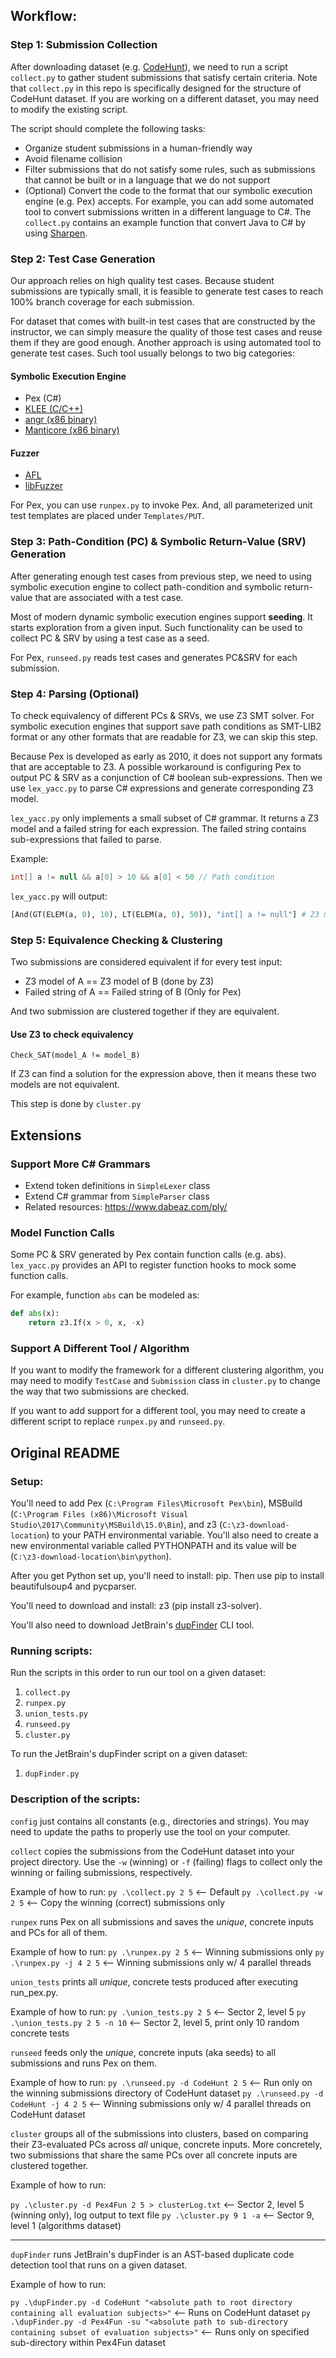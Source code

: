 ## Workflow:

### Step 1: Submission Collection

After downloading dataset (e.g. [CodeHunt](https://github.com/microsoft/Code-Hunt)), we need to run a script `collect.py` to gather student submissions that satisfy certain criteria. Note that `collect.py` in this repo is specifically designed for the structure of CodeHunt dataset. If you are working on a different dataset, you may need to modify the existing script.

The script should complete the following tasks:

- Organize student submissions in a human-friendly way
- Avoid filename collision
- Filter submissions that do not satisfy some rules, such as submissions that cannot be built or in a language that we do not support
- (Optional) Convert the code to the format that our symbolic execution engine (e.g. Pex) accepts. For example, you can add some automated tool to convert submissions written in a different language to C#. The `collect.py` contains an example function that convert Java to C# by using [Sharpen](https://github.com/mono/sharpen).

### Step 2: Test Case Generation

Our approach relies on high quality test cases. Because student submissions are typically small, it is feasible to generate test cases to reach 100% branch coverage for each submission.

For dataset that comes with built-in test cases that are constructed by the instructor, we can simply measure the quality of those test cases and reuse them if they are good enough. Another approach is using automated tool to generate test cases. Such tool usually belongs to two big categories:

#### Symbolic Execution Engine

- Pex (C#)
- [KLEE (C/C++)](https://github.com/klee/klee)
- [angr (x86 binary)](https://github.com/angr/angr)
- [Manticore (x86 binary)](https://github.com/trailofbits/manticore)

#### Fuzzer

- [AFL](https://github.com/google/AFL)
- [libFuzzer](https://github.com/google/fuzzing/blob/master/tutorial/libFuzzerTutorial.md)

For Pex, you can use `runpex.py` to invoke Pex. And, all parameterized unit test templates are placed under `Templates/PUT`.

### Step 3: Path-Condition (PC) & Symbolic Return-Value (SRV) Generation

After generating enough test cases from previous step, we need to using symbolic execution engine to collect path-condition and symbolic return-value that are associated with a test case.

Most of modern dynamic symbolic execution engines support **seeding**. It starts exploration from a given input. Such functionality can be used to collect PC & SRV by using a test case as a seed.

For Pex, `runseed.py` reads test cases and generates PC&SRV for each submission.

### Step 4: Parsing (Optional)

To check equivalency of different PCs & SRVs, we use Z3 SMT solver. For symbolic execution engines that support save path conditions as SMT-LIB2 format or any other formats that are readable for Z3, we can skip this step.

Because Pex is developed as early as 2010, it does not support any formats that are acceptable to Z3. A possible workaround is configuring Pex to output PC & SRV as a conjunction of C# boolean sub-expressions. Then we use `lex_yacc.py` to parse C# expressions and generate corresponding Z3 model.

`lex_yacc.py` only implements a small subset of C# grammar. It returns a Z3 model and a failed string for each expression. The failed string contains sub-expressions that failed to parse.

Example:

```c#
int[] a != null && a[0] > 10 && a[0] < 50 // Path condition
```

`lex_yacc.py` will output:

```python
[And(GT(ELEM(a, 0), 10), LT(ELEM(a, 0), 50)), "int[] a != null"] # Z3 model, failed string
```

### Step 5: Equivalence Checking & Clustering

Two submissions are considered equivalent if for every test input:

- Z3 model of A == Z3 model of B (done by Z3)
- Failed string of A == Failed string of B (Only for Pex)

And two submission are clustered together if they are equivalent.

#### Use Z3 to check equivalency

```
Check_SAT(model_A != model_B)
```

If Z3 can find a solution for the expression above, then it means these two models are not equivalent.

This step is done by `cluster.py`

## Extensions

### Support More C# Grammars

- Extend token definitions in `SimpleLexer` class
- Extend C# grammar from `SimpleParser` class
- Related resources: https://www.dabeaz.com/ply/

### Model Function Calls

Some PC & SRV generated by Pex contain function calls (e.g. abs). `lex_yacc.py` provides an API to register function hooks to mock some function calls.

For example, function `abs` can be modeled as:

```python
def abs(x):
    return z3.If(x > 0, x, -x)
```

### Support A Different Tool / Algorithm

If you want to modify the framework for a different clustering algorithm, you may need to modify `TestCase` and `Submission` class in `cluster.py` to change the way that two submissions are checked.

If you want to add support for a different tool, you may need to create a different script to replace `runpex.py` and `runseed.py`.

## Original README

### Setup:

You'll need to add Pex (`C:\Program Files\Microsoft Pex\bin`), MSBuild (`C:\Program Files (x86)\Microsoft Visual Studio\2017\Community\MSBuild\15.0\Bin`), and z3 (`C:\z3-download-location`) to your PATH environmental variable. You'll also need to create a new environmental variable called PYTHONPATH and its value will be (`C:\z3-download-location\bin\python`).

After you get Python set up, you'll need to install: pip. Then use pip to install beautifulsoup4 and pycparser.

You'll need to download and install: z3 (pip install z3-solver).

You'll also need to download JetBrain's [dupFinder](https://www.jetbrains.com/help/resharper/dupFinder.html) CLI tool.

### Running scripts:

Run the scripts in this order to run our tool on a given dataset:

1. `collect.py`
2. `runpex.py`
3. `union_tests.py`
4. `runseed.py`
5. `cluster.py`

To run the JetBrain's dupFinder script on a given dataset:

1. `dupFinder.py`

### Description of the scripts:

`config` just contains all constants (e.g., directories and strings). You may need to update the paths to properly use the tool on your computer.

`collect` copies the submissions from the CodeHunt dataset into your project directory. Use the `-w` (winning) or `-f` (failing) flags to collect only the winning or failing submissions, respectively.

Example of how to run:
`py .\collect.py 2 5` <-- Default
`py .\collect.py -w 2 5` <-- Copy the winning (correct) submissions only

`runpex` runs Pex on all submissions and saves the _unique_, concrete inputs and PCs for all of them.

Example of how to run:
`py .\runpex.py 2 5` <-- Winning submissions only
`py .\runpex.py -j 4 2 5` <-- Winning submissions only w/ 4 parallel threads

`union_tests` prints all _unique_, concrete tests produced after executing run_pex.py.

Example of how to run:
`py .\union_tests.py 2 5` <-- Sector 2, level 5
`py .\union_tests.py 2 5 -n 10` <-- Sector 2, level 5, print only 10 random concrete tests

`runseed` feeds only the _unique_, concrete inputs (aka seeds) to all submissions and runs Pex on them.

Example of how to run:
`py .\runseed.py -d CodeHunt 2 5` <-- Run only on the winning submissions directory of CodeHunt dataset
`py .\runseed.py -d CodeHunt -j 4 2 5` <-- Winning submissions only w/ 4 parallel threads on CodeHunt dataset

`cluster` groups all of the submissions into clusters, based on comparing their Z3-evaluated PCs across _all_ unique, concrete inputs. More concretely, two submissions that share the same PCs over all concrete inputs are clustered together.

Example of how to run:

`py .\cluster.py -d Pex4Fun 2 5 > clusterLog.txt` <-- Sector 2, level 5 (winning only), log output to text file
`py .\cluster.py 9 1 -a` <-- Sector 9, level 1 (algorithms dataset)

---

`dupFinder` runs JetBrain's dupFinder is an AST-based duplicate code detection tool that runs on a given dataset.

Example of how to run:

`py .\dupFinder.py -d CodeHunt "<absolute path to root directory containing all evaluation subjects>"` <-- Runs on CodeHunt dataset
`py .\dupFinder.py -d Pex4Fun -su "<absolute path to sub-directory containing subset of evaluation subjects>"` <-- Runs only on specified sub-directory within Pex4Fun dataset
